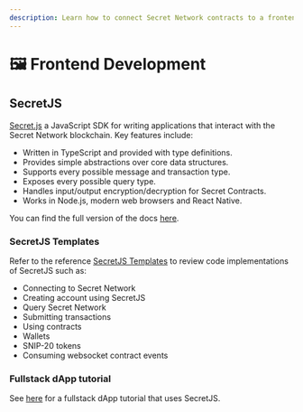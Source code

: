 ```yaml
---
description: Learn how to connect Secret Network contracts to a frontend.
---
```


# 🖼️ Frontend Development

## SecretJS

[Secret.js](https://secretjs.scrt.network/) a JavaScript SDK for writing applications that interact with the Secret Network blockchain. Key features include:&#x20;

* Written in TypeScript and provided with type definitions.
* Provides simple abstractions over core data structures.
* Supports every possible message and transaction type.
* Exposes every possible query type.
* Handles input/output encryption/decryption for Secret Contracts.
* Works in Node.js, modern web browsers and React Native.

You can find the full version of the docs [here](https://github.com/scrtlabs/secret.js/blob/master/test/permit.test.ts).&#x20;

### SecretJS Templates

Refer to the reference [SecretJS Templates](https://github.com/scrtlabs/SecretJS-Templates) to review code implementations of SecretJS such as:&#x20;

* Connecting to Secret Network
* Creating account using SecretJS
* Query Secret Network
* Submitting transactions
* Using contracts
* Wallets
* SNIP-20 tokens
* Consuming websocket contract events

### Fullstack dApp tutorial&#x20;

See [here](https://docs.scrt.network/secret-network-documentation/development/getting-started/fullstack-dapp-integration) for a fullstack dApp tutorial that uses SecretJS.&#x20;
